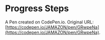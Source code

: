 # Progress Steps

A Pen created on CodePen.io. Original URL: [https://codepen.io/JAMAZON/pen/GRwpeNa](https://codepen.io/JAMAZON/pen/GRwpeNa).

